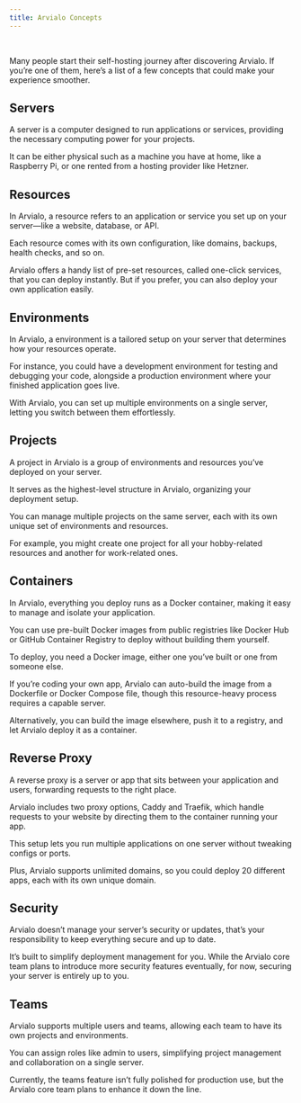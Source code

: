 ```yaml
---
title: Arvialo Concepts
---
```


<ZoomableImage src="/docs/images/get-started/concepts-banner.png" />

<br />

Many people start their self-hosting journey after discovering Arvialo. If you’re one of them, here’s a list of a few concepts that could make your experience smoother.


## Servers
A server is a computer designed to run applications or services, providing the necessary computing power for your projects. 

It can be either physical such as a machine you have at home, like a Raspberry Pi, or one rented from a hosting provider like Hetzner.


## Resources 
In Arvialo, a resource refers to an application or service you set up on your server—like a website, database, or API. 

Each resource comes with its own configuration, like domains, backups, health checks, and so on. 

Arvialo offers a handy list of pre-set resources, called one-click services, that you can deploy instantly. But if you prefer, you can also deploy your own application easily.


## Environments
In Arvialo, a  environment is a tailored setup on your server that determines how your resources operate. 

For instance, you could have a development environment for testing and debugging your code, alongside a production environment where your finished application goes live. 

With Arvialo, you can set up multiple environments on a single server, letting you switch between them effortlessly.


## Projects
A project in Arvialo is a group of environments and resources you’ve deployed on your server. 

It serves as the highest-level structure in Arvialo, organizing your deployment setup. 

You can manage multiple projects on the same server, each with its own unique set of environments and resources. 

For example, you might create one project for all your hobby-related resources and another for work-related ones.


## Containers
In Arvialo, everything you deploy runs as a Docker container, making it easy to manage and isolate your application. 

You can use pre-built Docker images from public registries like Docker Hub or GitHub Container Registry to deploy without building them yourself. 

To deploy, you need a Docker image, either one you’ve built or one from someone else. 

If you’re coding your own app, Arvialo can auto-build the image from a Dockerfile or Docker Compose file, though this resource-heavy process requires a capable server. 

Alternatively, you can build the image elsewhere, push it to a registry, and let Arvialo deploy it as a container.


## Reverse Proxy
A reverse proxy is a server or app that sits between your application and users, forwarding requests to the right place. 

Arvialo includes two proxy options, Caddy and Traefik, which handle requests to your website by directing them to the container running your app. 

This setup lets you run multiple applications on one server without tweaking configs or ports. 

Plus, Arvialo supports unlimited domains, so you could deploy 20 different apps, each with its own unique domain.


## Security
Arvialo doesn’t manage your server’s security or updates, that’s your responsibility to keep everything secure and up to date. 

It’s built to simplify deployment management for you. While the Arvialo core team plans to introduce more security features eventually, for now, securing your server is entirely up to you.

## Teams
Arvialo supports multiple users and teams, allowing each team to have its own projects and environments. 

You can assign roles like admin to users, simplifying project management and collaboration on a single server. 

Currently, the teams feature isn’t fully polished for production use, but the Arvialo core team plans to enhance it down the line.
